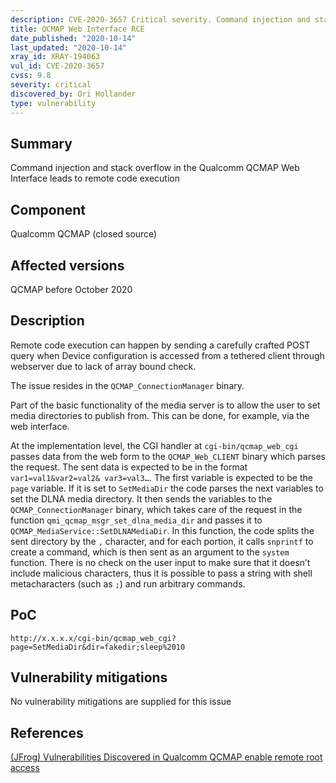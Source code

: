 ```yaml
---
description: CVE-2020-3657 Critical severity. Command injection and stack overflow in the Qualcomm QCMAP Web Interface leads to remote code execution
title: QCMAP Web Interface RCE
date_published: "2020-10-14"
last_updated: "2020-10-14"
xray_id: XRAY-194063
vul_id: CVE-2020-3657
cvss: 9.8
severity: critical
discovered_by: Ori Hollander
type: vulnerability
---
```

## Summary
Command injection and stack overflow in the Qualcomm QCMAP Web Interface leads to remote code execution

## Component

Qualcomm QCMAP (closed source)

## Affected versions

QCMAP before October 2020

## Description

Remote code execution can happen by sending a carefully crafted POST query when Device configuration is accessed from a tethered client through webserver due to lack of array bound check.

The issue resides in the `QCMAP_ConnectionManager` binary.

Part of the basic functionality of the media server is to allow the user to set media directories to publish from. This can be done, for example, via the web interface.

At the implementation level, the CGI handler at `cgi-bin/qcmap_web_cgi` passes data from the web form to the `QCMAP_Web_CLIENT` binary which parses the request. The sent data is expected to be in the format `var1=val1&var2=val2& var3=val3…`. The first variable is expected to be the `page` variable. If it is set to `SetMediaDir` the code parses the next variables to set the DLNA media directory. It then sends the variables to the `QCMAP_ConnectionManager` binary, which takes care of the request in the function `qmi_qcmap_msgr_set_dlna_media_dir` and passes it to `QCMAP_MediaService::SetDLNAMediaDir`. In this function, the code splits the sent directory by the `,` character, and for each portion, it calls `snprintf` to create a command, which is then sent as an argument to the `system` function. There is no check on the user input to make sure that it doesn’t include malicious characters, thus it is possible to pass a string with shell metacharacters (such as `;`) and run arbitrary commands.

## PoC

`http://x.x.x.x/cgi-bin/qcmap_web_cgi?page=SetMediaDir&dir=fakedir;sleep%2010`

## Vulnerability mitigations

No vulnerability mitigations are supplied for this issue

## References

[(JFrog) Vulnerabilities Discovered in Qualcomm QCMAP enable remote root access](https://jfrog.com/blog/major-vulnerabilities-discovered-in-qualcomm-qcmap/)